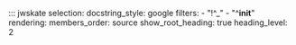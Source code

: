 ::: jwskate
selection:
docstring_style: google
filters:
\- "!^\_"
\- "^__init__"
rendering:
members_order: source
show_root_heading: true
heading_level: 2
